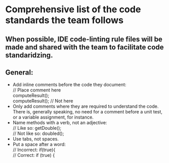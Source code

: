 # Comprehensive list of the code standards the team follows
## When possible, IDE code-linting rule files will be made and shared with the team to facilitate code standaridzing. 

## General: 
- Add inline comments before the code they document:<br>
// Place comment here<br>
computeResult();<br>
computeResult(); // Not here
- Only add comments where they are required to understand the code. There is, generally speaking, no need for a comment before a unit test, or a variable assignment, for instance. 
- Name methods with a verb, not an adjective:<br>
// Like so: getDouble();<br>
// Not like so: doubled();<br>
- Use tabs, not spaces.<br>
- Put a space after a word:<br>
// Incorrect: if(true){<br>
// Correct: if (true) {
